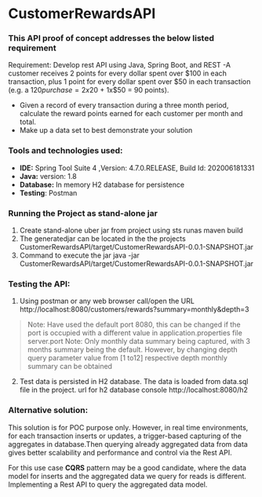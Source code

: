 # CustomerRewardsAPI

### This API proof of concept addresses the below listed requirement
Requirement: Develop rest API using Java, Spring Boot, and REST
-A customer receives 2 points for every dollar spent over $100 in each transaction, plus 1 point for every dollar spent over $50 in each transaction
(e.g. a $120 purchase = 2x$20 + 1x$50 = 90 points).
-  Given a record of every transaction during a three month period, calculate the reward points earned for each customer per month and total.
-  Make up a data set to best demonstrate your solution

### Tools and technologies used: 
- **IDE:**   Spring Tool Suite 4 ,Version: 4.7.0.RELEASE, Build Id: 202006181331
- **Java:**   version:  1.8 
- **Database:** In memory H2 database for persistence
- **Testing**: Postman

### Running the Project as stand-alone jar
1.	Create stand-alone uber jar from project using sts runas maven build
2.  The generatedjar can be located in the the projects CustomerRewardsAPI/target/CustomerRewardsAPI-0.0.1-SNAPSHOT.jar
2.	Command to execute the jar java -jar CustomerRewardsAPI/target/CustomerRewardsAPI-0.0.1-SNAPSHOT.jar
### Testing the API:
1.	Using postman or any web browser call/open the URL http://localhost:8080/customers/rewards?summary=monthly&depth=3
> Note: Have used the default port 8080, this can be changed if the port is occupied with a different value in application.properties file server.port
> Note: Only monthly data summary being captured, with 3 months summary being the default. However, by changing depth query parameter value from [1 to12] respective depth monthly summary can be obtained
2.	Test data is persisted in H2 database. The data is loaded from data.sql file in the project. url for h2 database console http://localhost:8080/h2

### Alternative solution:
This solution is for POC purpose only. However, in real time environments, for each transaction inserts or updates, a trigger-based capturing of the aggregates in database.Then querying already aggregated data from data gives better scalability and performance and control via the Rest API. 

For this use case **CQRS** pattern may be a good candidate, where the data model for inserts and the aggregated data we query for reads is different. Implementing a Rest API to query the aggregated data model. 
